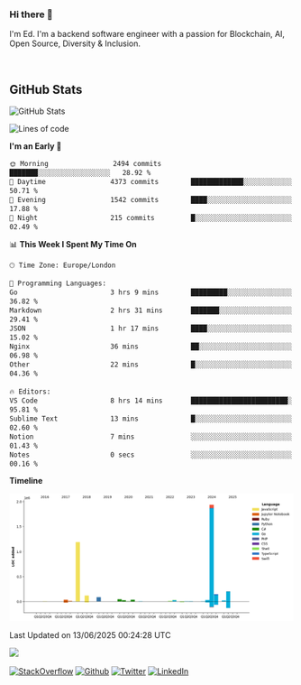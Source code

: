 ### Hi there 👋
 I'm Ed. I'm a backend software engineer with a passion for Blockchain, AI, Open Source, Diversity & Inclusion.

<br />

<h2>GitHub Stats</h2>
<p><img src="https://github-readme-stats.vercel.app/api?username=echarrod&amp;show_icons=true" alt="GitHub Stats"></p>

<!--START_SECTION:waka-->
![Lines of code](https://img.shields.io/badge/From%20Hello%20World%20I%27ve%20Written-3.9%20million%20lines%20of%20code-blue)

**I'm an Early 🐤** 

```text
🌞 Morning                2494 commits        ███████░░░░░░░░░░░░░░░░░░   28.92 % 
🌆 Daytime                4373 commits        █████████████░░░░░░░░░░░░   50.71 % 
🌃 Evening                1542 commits        ████░░░░░░░░░░░░░░░░░░░░░   17.88 % 
🌙 Night                  215 commits         █░░░░░░░░░░░░░░░░░░░░░░░░   02.49 % 
```


📊 **This Week I Spent My Time On** 

```text
🕑︎ Time Zone: Europe/London

💬 Programming Languages: 
Go                       3 hrs 9 mins        █████████░░░░░░░░░░░░░░░░   36.82 % 
Markdown                 2 hrs 31 mins       ███████░░░░░░░░░░░░░░░░░░   29.41 % 
JSON                     1 hr 17 mins        ████░░░░░░░░░░░░░░░░░░░░░   15.02 % 
Nginx                    36 mins             ██░░░░░░░░░░░░░░░░░░░░░░░   06.98 % 
Other                    22 mins             █░░░░░░░░░░░░░░░░░░░░░░░░   04.36 % 

🔥 Editors: 
VS Code                  8 hrs 14 mins       ████████████████████████░   95.81 % 
Sublime Text             13 mins             █░░░░░░░░░░░░░░░░░░░░░░░░   02.60 % 
Notion                   7 mins              ░░░░░░░░░░░░░░░░░░░░░░░░░   01.43 % 
Notes                    0 secs              ░░░░░░░░░░░░░░░░░░░░░░░░░   00.16 % 
```

**Timeline**

![Lines of Code chart](https://raw.githubusercontent.com/echarrod/echarrod/main/assets/bar_graph.png)


 Last Updated on 13/06/2025 00:24:28 UTC
<!--END_SECTION:waka-->

![](https://komarev.com/ghpvc/?username=echarrod)

<p>
<a href="https://stackoverflow.com/users/1014632/ech" target="_blank"><img alt="StackOverflow" src="https://img.shields.io/badge/-Stackoverflow-FE7A16?style=for-the-badge&logo=stack-overflow&logoColor=white" /></a> 
<a href="https://github.com/echarrod" target="_blank"><img alt="Github" src="https://img.shields.io/badge/GitHub-%2312100E.svg?&style=for-the-badge&logo=Github&logoColor=white" /></a> 
<a href="https://twitter.com/e_harrod" target="_blank"><img alt="Twitter" src="https://img.shields.io/badge/twitter-%231DA1F2.svg?&style=for-the-badge&logo=twitter&logoColor=white" /></a> 
<a href="https://www.linkedin.com/in/ed-harrod" target="_blank"><img alt="LinkedIn" src="https://img.shields.io/badge/linkedin-%230077B5.svg?&style=for-the-badge&logo=linkedin&logoColor=white" /></a>
